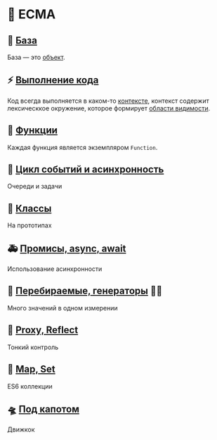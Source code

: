 # 🐸 ECMA
## 💎 [База](./1-base)
База — это [объект](./1-base#объект).
## ⚡️ [Выполнение кода](./2-execution)
Код всегда выполняется в каком-то [контексте](./2-execution#🏞%EF%B8%8F-контекст-выполнения), контекст содержит лексическкое окружение, которое формирует [области видимости](./2-execution#👁%EF%B8%8F‍🗨%EF%B8%8F-области-видимости).
## 🦾 [Функции](./3-functions)
Каждая функция является экземпляром `Function`.
## 🎪 [Цикл событий и асинхронность](./4-async-event-loop)
Очереди и задачи
## 👾 [Классы](./5-classes)
На прототипах
## 🚑️ [Промисы, async, await](./6-promises)
Использование асинхронности
## 🍡 [Перебираемые, генераторы](./7-iteration) 🧞‍♂️
Много значений в одном измерении
## 🥤 [Proxy, Reflect](./8-metaprogramming)
Тонкий контроль
## 🧭 [Map, Set](./9-map-set)
ES6 коллекции
## 🛸 [Под капотом](./10-engine)
Движкок
